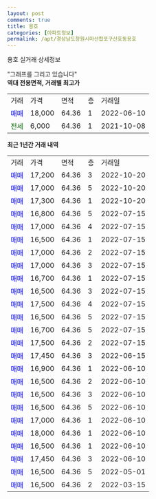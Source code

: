 ```yaml
---
layout: post
comments: true
title: 용호
categories: [아파트정보]
permalink: /apt/경상남도창원시마산합포구산호동용호
---
```


용호 실거래 상세정보

<script type="text/javascript">
  google.charts.load('current', {'packages':['line', 'corechart']});
  google.charts.setOnLoadCallback(drawChart);

  function drawChart() {
    var data = new google.visualization.DataTable();
    data.addColumn('date', '거래일');
    data.addColumn('number', "매매");
    data.addColumn('number', "전세");
    data.addColumn('number', "전매");

    data.addRows([[new Date(Date.parse("2022-10-20")), 17200, null, null], [new Date(Date.parse("2022-10-20")), 17000, null, null], [new Date(Date.parse("2022-10-20")), 17300, null, null], [new Date(Date.parse("2022-07-15")), 16800, null, null], [new Date(Date.parse("2022-07-15")), 17000, null, null], [new Date(Date.parse("2022-07-15")), 16500, null, null], [new Date(Date.parse("2022-07-15")), 17000, null, null], [new Date(Date.parse("2022-07-15")), 17000, null, null], [new Date(Date.parse("2022-07-15")), 16700, null, null], [new Date(Date.parse("2022-07-15")), 16500, null, null], [new Date(Date.parse("2022-07-15")), 17500, null, null], [new Date(Date.parse("2022-07-15")), 16500, null, null], [new Date(Date.parse("2022-07-15")), 16700, null, null], [new Date(Date.parse("2022-07-15")), 17500, null, null], [new Date(Date.parse("2022-06-15")), 17450, null, null], [new Date(Date.parse("2022-06-10")), 16900, null, null], [new Date(Date.parse("2022-06-10")), 16500, null, null], [new Date(Date.parse("2022-06-10")), 16500, null, null], [new Date(Date.parse("2022-06-10")), 16500, null, null], [new Date(Date.parse("2022-06-10")), 17000, null, null], [new Date(Date.parse("2022-06-10")), 18000, null, null], [new Date(Date.parse("2022-06-10")), 16500, null, null], [new Date(Date.parse("2022-06-10")), 17450, null, null], [new Date(Date.parse("2022-05-01")), 16500, null, null], [new Date(Date.parse("2022-03-15")), 16500, null, null]]);

    var options = {
      hAxis: {
        format: 'yyyy/MM/dd'
      },    
      lineWidth: 0,
      pointsVisible: true,    
      title: '최근 1년간 유형별 실거래가 분포',
      legend: { position: 'bottom' }
    };

    var formatter = new google.visualization.NumberFormat({pattern:'###,###'} );
    formatter.format(data, 1);
    formatter.format(data, 2);
    
    setTimeout(function() {
        var chart = new google.visualization.LineChart(document.getElementById('columnchart_material'));
        chart.draw(data, (options));
        document.getElementById('loading').style.display = 'none';
    }, 200);
  }
</script>


<div id="loading" style="z-index:20; display: block; margin-left: 0px">"그래프를 그리고 있습니다"</div>
<div id="columnchart_material" style="width: 95%; margin-left: 0px; display: block"></div>
<!-- contents start -->
<b>역대 전용면적, 거래별 최고가</b>
<table class="sortable">
    <tr>
      <td>거래</td>
      <td>가격</td>
      <td>면적</td>
      <td>층</td>
      <td>거래일</td>
    </tr>
        <tr>
          <td><a style="color: blue">매매</a></td>
          <td>18,000</td>
          <td>64.36</td>
          <td>1</td>
          <td>2022-06-10</td>
        </tr>        
        <tr>
              <td><a style="color: darkgreen">전세</a></td>
              <td>6,000</td>
              <td>64.36</td>
              <td>1</td>
              <td>2021-10-08</td>
            </tr>        
    
</table>

<b>최근 1년간 거래 내역</b>

<table class="sortable">
    <tr>
      <td>거래</td>
      <td>가격</td>
      <td>면적</td>
      <td>층</td>
      <td>거래일</td>
    </tr>
    <tr>
      <td><a style="color: blue">매매</a></td>
      <td>17,200</td>
      <td>64.36</td>
      <td>3</td>
      <td>2022-10-20</td>
    </tr>          <tr>
      <td><a style="color: blue">매매</a></td>
      <td>17,000</td>
      <td>64.36</td>
      <td>5</td>
      <td>2022-10-20</td>
    </tr>          <tr>
      <td><a style="color: blue">매매</a></td>
      <td>17,300</td>
      <td>64.36</td>
      <td>1</td>
      <td>2022-10-20</td>
    </tr>          <tr>
      <td><a style="color: blue">매매</a></td>
      <td>16,800</td>
      <td>64.36</td>
      <td>5</td>
      <td>2022-07-15</td>
    </tr>          <tr>
      <td><a style="color: blue">매매</a></td>
      <td>17,000</td>
      <td>64.36</td>
      <td>4</td>
      <td>2022-07-15</td>
    </tr>          <tr>
      <td><a style="color: blue">매매</a></td>
      <td>16,500</td>
      <td>64.36</td>
      <td>1</td>
      <td>2022-07-15</td>
    </tr>          <tr>
      <td><a style="color: blue">매매</a></td>
      <td>17,000</td>
      <td>64.36</td>
      <td>2</td>
      <td>2022-07-15</td>
    </tr>          <tr>
      <td><a style="color: blue">매매</a></td>
      <td>17,000</td>
      <td>64.36</td>
      <td>3</td>
      <td>2022-07-15</td>
    </tr>          <tr>
      <td><a style="color: blue">매매</a></td>
      <td>16,700</td>
      <td>64.36</td>
      <td>1</td>
      <td>2022-07-15</td>
    </tr>          <tr>
      <td><a style="color: blue">매매</a></td>
      <td>16,500</td>
      <td>64.36</td>
      <td>3</td>
      <td>2022-07-15</td>
    </tr>          <tr>
      <td><a style="color: blue">매매</a></td>
      <td>17,500</td>
      <td>64.36</td>
      <td>4</td>
      <td>2022-07-15</td>
    </tr>          <tr>
      <td><a style="color: blue">매매</a></td>
      <td>16,500</td>
      <td>64.36</td>
      <td>5</td>
      <td>2022-07-15</td>
    </tr>          <tr>
      <td><a style="color: blue">매매</a></td>
      <td>16,700</td>
      <td>64.36</td>
      <td>5</td>
      <td>2022-07-15</td>
    </tr>          <tr>
      <td><a style="color: blue">매매</a></td>
      <td>17,500</td>
      <td>64.36</td>
      <td>2</td>
      <td>2022-07-15</td>
    </tr>          <tr>
      <td><a style="color: blue">매매</a></td>
      <td>17,450</td>
      <td>64.36</td>
      <td>3</td>
      <td>2022-06-15</td>
    </tr>          <tr>
      <td><a style="color: blue">매매</a></td>
      <td>16,900</td>
      <td>64.36</td>
      <td>1</td>
      <td>2022-06-10</td>
    </tr>          <tr>
      <td><a style="color: blue">매매</a></td>
      <td>16,500</td>
      <td>64.36</td>
      <td>2</td>
      <td>2022-06-10</td>
    </tr>          <tr>
      <td><a style="color: blue">매매</a></td>
      <td>16,500</td>
      <td>64.36</td>
      <td>3</td>
      <td>2022-06-10</td>
    </tr>          <tr>
      <td><a style="color: blue">매매</a></td>
      <td>16,500</td>
      <td>64.36</td>
      <td>5</td>
      <td>2022-06-10</td>
    </tr>          <tr>
      <td><a style="color: blue">매매</a></td>
      <td>17,000</td>
      <td>64.36</td>
      <td>1</td>
      <td>2022-06-10</td>
    </tr>          <tr>
      <td><a style="color: blue">매매</a></td>
      <td>18,000</td>
      <td>64.36</td>
      <td>1</td>
      <td>2022-06-10</td>
    </tr>          <tr>
      <td><a style="color: blue">매매</a></td>
      <td>16,500</td>
      <td>64.36</td>
      <td>1</td>
      <td>2022-06-10</td>
    </tr>          <tr>
      <td><a style="color: blue">매매</a></td>
      <td>17,450</td>
      <td>64.36</td>
      <td>3</td>
      <td>2022-06-10</td>
    </tr>          <tr>
      <td><a style="color: blue">매매</a></td>
      <td>16,500</td>
      <td>64.36</td>
      <td>5</td>
      <td>2022-05-01</td>
    </tr>          <tr>
      <td><a style="color: blue">매매</a></td>
      <td>16,500</td>
      <td>64.36</td>
      <td>2</td>
      <td>2022-03-15</td>
    </tr>      </table>
<!-- contents end -->    

